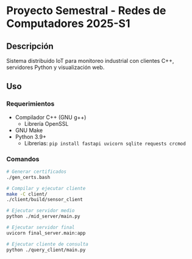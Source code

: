 # Proyecto Semestral - Redes de Computadores 2025-S1

## Descripción

Sistema distribuido IoT para monitoreo industrial con clientes C++, servidores Python y visualización web.

## Uso

### Requerimientos

- Compilador C++ (GNU g++)
  - Librería OpenSSL
- GNU Make
- Python 3.9+
  - Librerias: `pip install fastapi uvicorn sqlite requests crcmod`

### Comandos

```bash
# Generar certificados
./gen_certs.bash

# Compilar y ejecutar cliente
make -C client/
./client/build/sensor_client

# Ejecutar servidor medio
python ./mid_server/main.py

# Ejecutar servidor final
uvicorn final_server.main:app

# Ejecutar cliente de consulta
python ./query_client/main.py
```
